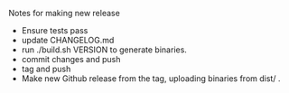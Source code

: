 Notes for making  new release

- Ensure tests pass
- update CHANGELOG.md
- run ./build.sh VERSION to generate binaries.
- commit changes and push
- tag and push
- Make new Github release from the tag, uploading binaries from dist/ .
